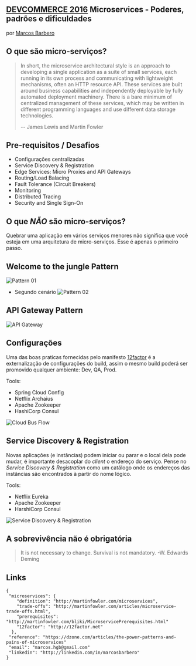 [DEVCOMMERCE 2016](http://devcommerce2016.imasters.com.br) Microservices - Poderes, padrões e dificuldades
---
por [Marcos Barbero](http://linkedin.com/in/marcosbarbero)

O que são micro-serviços?
---
>In short, the microservice architectural style is an approach to developing a single application as a suite of small services, each running in its own process and communicating with lightweight mechanisms, often an HTTP resource API. These services are built around business capabilities and independently deployable by fully automated deployment machinery. There is a bare minimum of centralized management of these services, which may be written in different programming languages and use different data storage technologies.
>
>-- James Lewis and Martin Fowler

Pre-requisitos / Desafios
---
  - Configurações centralizadas
  - Service Discovery & Registration
  - Edge Services: Micro Proxies and API Gateways
  - Routing/Load Balacing
  - Fault Tolerance (Circuit Breakers)
  - Monitoring
  - Distributed Tracing
  - Security and Single Sign-On

O que *NÃO* são micro-serviços?
---
Quebrar uma aplicação em vários serviços menores não significa que você esteja em uma arquitetura de micro-serviços. Esse é apenas o primeiro passo.

Welcome to the jungle Pattern
---
![Pattern 01](https://github.com/marcosbarbero/devcommerce2016-microservices-power-patterns-pains/wiki/jungle-pattern-01.png)
  - Segundo cenário
![Pattern 02](https://github.com/marcosbarbero/devcommerce2016-microservices-power-patterns-pains/wiki/jungle-pattern-02.png)

API Gateway Pattern
---
![API Gateway](https://github.com/marcosbarbero/devcommerce2016-microservices-power-patterns-pains/wiki/api-gateway-pattern-01.png)

Configurações
---
Uma das boas praticas fornecidas pelo manifesto [12factor](http://12factor.net/) é a externalização de configurações do build, assim o mesmo build poderá ser promovido qualquer ambiente: Dev, QA, Prod.  
  
Tools:
  - Spring Cloud Config
  - Netflix Archaius
  - Apache Zookeeper
  - HashiCorp Consul
 
![Cloud Bus Flow](https://github.com/marcosbarbero/devcommerce2016-microservices-power-patterns-pains/wiki/cloud-bus-flow.png)  

Service Discovery & Registration
---
Novas aplicações (e instâncias) podem iniciar ou parar e o local dela pode mudar, é importante desacoplar do *client* o endereço do serviço. Pense no *Service Discovery & Registration* como um catálogo onde os endereços das instâncias são encontrados à partir do nome lógico.
  
Tools:
  - Netflix Eureka
  - Apache Zookeeper
  - HarshiCorp Consul

![Service Discovery & Registration](https://github.com/marcosbarbero/devcommerce2016-microservices-power-patterns-pains/wiki/service-discovery-flow.png)

A sobrevivência não é obrigatória
---
>It is not necessary to change. Survival is not mandatory. -W. Edwards Deming



Links
---
```
{
 "microservices": {
    "definition": "http://martinfowler.com/microservices",
    "trade-offs": "http://martinfowler.com/articles/microservice-trade-offs.html",
    "prerequisites": "http://martinfowler.com/bliki/MicroservicePrerequisites.html"
    "12factor": "http://12factor.net"
  },
 "reference": "https://dzone.com/articles/the-power-patterns-and-pains-of-microservices"
 "email": "marcos.hgb@gmail.com"
 "linkedin": "http://linkedin.com/in/marcosbarbero"
} 
``` 
